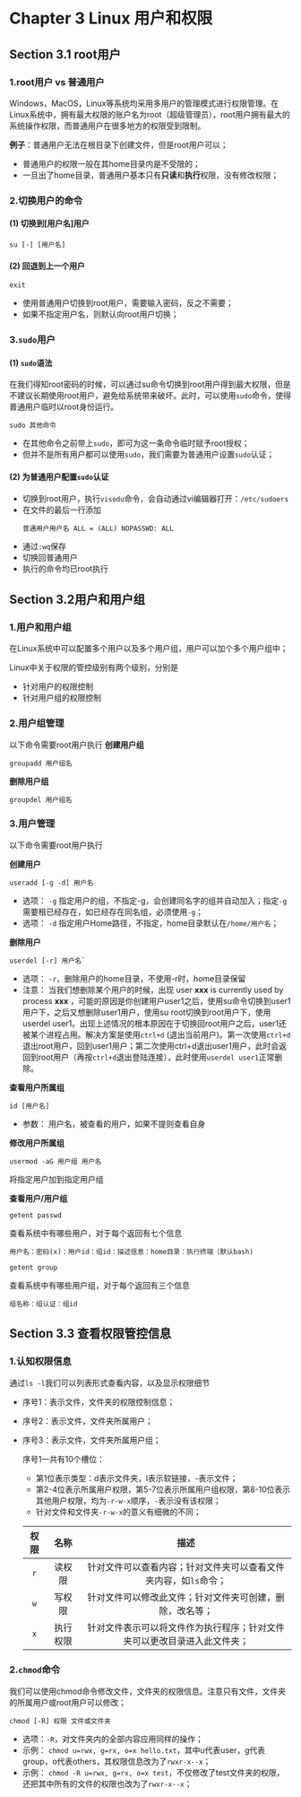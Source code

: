 Chapter 3 Linux 用户和权限
=================================
## Section 3.1 root用户
### 1.root用户 vs 普通用户
Windows，MacOS，Linux等系统均采用多用户的管理模式进行权限管理。在Linux系统中，拥有最大权限的账户名为root（超级管理员），root用户拥有最大的系统操作权限，而普通用户在很多地方的权限受到限制。

**例子**：普通用户无法在根目录下创建文件，但是root用户可以；
- 普通用户的权限一般在其home目录内是不受限的；
- 一旦出了home目录，普通用户基本只有**只读**和**执行**权限，没有修改权限；

### 2.切换用户的命令

#### (1) 切换到[用户名]用户
```
su [-] [用户名]
```
#### (2) 回退到上一个用户
```
exit
```
- 使用普通用户切换到root用户，需要输入密码，反之不需要；
- 如果不指定用户名，则默认向root用户切换；

### 3.`sudo`用户
#### (1) `sudo`语法
在我们得知root密码的时候，可以通过su命令切换到root用户得到最大权限，但是不建议长期使用root用户，避免给系统带来破坏。此时，可以使用`sudo`命令，使得普通用户临时以root身份运行。
```
sudo 其他命令
```

- 在其他命令之前带上`sudo`，即可为这一条命令临时赋予root授权；
- 但并不是所有用户都可以使用`sudo`，我们需要为普通用户设置`sudo`认证；


#### (2) 为普通用户配置`sudo`认证
- 切换到root用户，执行`visodu`命令，会自动通过vi编辑器打开：`/etc/sudoers`
- 在文件的最后一行添加
  ```
  普通用户用户名 ALL = (ALL) NOPASSWD: ALL
  ```
- 通过`:wq`保存
- 切换回普通用户
- 执行的命令均已root执行
  
## Section 3.2用户和用户组
### 1.用户和用户组
在Linux系统中可以配置多个用户以及多个用户组，用户可以加个多个用户组中；

Linux中关于权限的管控级别有两个级别，分别是
- 针对用户的权限控制
- 针对用户组的权限控制

### 2.用户组管理
以下命令需要root用户执行
**创建用户组**
```
groupadd 用户组名
```
**删除用户组**
```
groupdel 用户组名
```

### 3.用户管理
以下命令需要root用户执行

**创建用户**
```
useradd [-g -d] 用户名
```
- 选项： `-g` 指定用户的组，不指定-g，会创建同名字的组并自动加入；指定`-g`需要租已经存在，如已经存在同名组，必须使用`-g`；
- 选项： `-d` 指定用户Home路径，不指定，home目录默认在`/home/用户名`；

**删除用户**
```
userdel [-r] 用户名`
```

- 选项： `-r`，删除用户的home目录，不使用-r时，home目录保留
- 注意： 当我们想删除某个用户的时候，出现 user $\mathbf{x x x}$ is currently used by process $\mathbf{x x x}$ ，可能的原因是你创建用户user1之后，使用su命令切换到user1用户下，之后又想删除user1用户，使用su root切换到root用户下，使用userdel user1。出现上述情况的根本原因在于切换回root用户之后，user1还被某个进程占用。解决方案是使用`ctrl+d` (退出当前用户)。第一次使用`ctrl+d`退出root用户，回到user1用户；第二次使用ctrl+d退出user1用户，此时会返回到root用户（再按`ctrl+d`退出登陆连接），此时使用`userdel user1`正常删除。

**查看用户所属组**
```
id [用户名]
```

- 参数： 用户名，被查看的用户，如果不提则查看自身

**修改用户所属组**
```
usermod -aG 用户组 用户名
```
将指定用户加到指定用户组

**查看用户/用户组**
```
getent passwd
```
查看系统中有哪些用户，对于每个返回有七个信息
```
用户名：密码(x)：用户id：组id：描述信息：home目录：执行终端（默认bash)
```

```
getent group
```
查看系统中有哪些用户组，对于每个返回有三个信息
```
组名称：组认证：组id
```

## Section 3.3 查看权限管控信息
### 1.认知权限信息
通过`ls -l`我们可以列表形式查看内容，以及显示权限细节
- 序号1：表示文件，文件夹的权限控制信息；
- 序号2：表示文件，文件夹所属用户；
- 序号3：表示文件，文件夹所属用户组；

  序号1一共有10个槽位：
  - 第1位表示类型：d表示文件夹，l表示软链接，-表示文件；
  - 第2-4位表示所属用户权限，第5-7位表示所属用户组权限，第8-10位表示其他用户权限，均为`-r-w-x`顺序，`-`表示没有该权限；
  - 针对文件和文件夹`-r-w-x`的意义有细微的不同；
    
  |权限 |名称|描述|
  |:---:|:---:|:---:|
  |`r`| 读权限|针对文件可以查看内容；针对文件夹可以查看文件夹内容，如`ls`命令；|
  |`w`|写权限|针对文件可以修改此文件；针对文件夹可创建，删除，改名等；|
  |`x`|执行权限|针对文件表示可以将文件作为执行程序；针对文件夹可以更改目录进入此文件夹；|


### 2.`chmod`命令
我们可以使用chmod命令修改文件，文件夹的权限信息。注意只有文件，文件夹的所属用户或root用户可以修改；
```
chmod [-R] 权限 文件或文件夹
```
- 选项：`-R`，对文件夹内的全部内容应用同样的操作；
- 示例： `chmod u=rwx, g=rx, o=x hello.txt`，其中u代表user，g代表group，o代表others，其权限信息改为了`rwxr-x--x`；
- 示例： `chmod -R u=rwx, g=rx, o=x test`，不仅修改了test文件夹的权限，还把其中所有的文件的权限也改为了`rwxr-x--x`；
